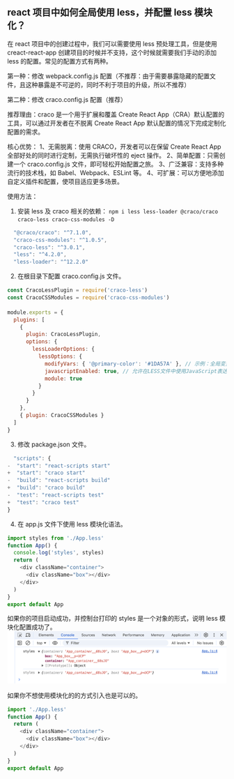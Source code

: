 ## react 项目中如何全局使用 less，并配置 less 模块化？

在 react 项目中的创建过程中，我们可以需要使用 less 预处理工具，但是使用 creact-react-app 创建项目的时候并不支持，这个时候就需要我们手动的添加 less 的配置。常见的配置方式有两种。

第一种：修改 webpack.config.js 配置（不推荐：由于需要暴露隐藏的配置文件，且这种暴露是不可逆的，同时不利于项目的升级，所以不推荐）

第二种：修改 craco.config.js 配置（推荐）

推荐理由：craco 是一个用于扩展和覆盖 Create React App（CRA）默认配置的工具，可以通过开发者在不脱离 Create React App 默认配置的情况下完成定制化配置的需求。

核心优势：
1、无需脱离：使用 CRACO，开发者可以在保留 Create React App 全部好处的同时进行定制，无需执行破坏性的 eject 操作。
2、简单配置：只需创建一个 craco.config.js 文件，即可轻松开始配置之旅。
3、广泛兼容：支持多种流行的技术栈，如 Babel、Webpack、ESLint 等。
4、可扩展：可以方便地添加自定义插件和配置，使项目适应更多场景。

使用方法：

1. 安装 less 及 craco 相关的依赖： `npm i less less-loader @craco/craco craco-less craco-css-modules -D`

```js
  "@craco/craco": "^7.1.0",
  "craco-css-modules": "^1.0.5",
  "craco-less": "^3.0.1",
  "less": "^4.2.0",
  "less-loader": "^12.2.0"
```

2. 在根目录下配置 craco.config.js 文件。

```js
const CracoLessPlugin = require('craco-less')
const CracoCSSModules = require('craco-css-modules')

module.exports = {
  plugins: [
    {
      plugin: CracoLessPlugin,
      options: {
        lessLoaderOptions: {
          lessOptions: {
            modifyVars: { '@primary-color': '#1DA57A' }, // 示例：全局变量
            javascriptEnabled: true, // 允许在LESS文件中使用JavaScript表达式
            module: true
          }
        }
      }
    },
    { plugin: CracoCSSModules }
  ]
}
```

3. 修改 package.json 文件。

```js
  "scripts": {
-  "start": "react-scripts start"
+  "start": "craco start"
-  "build": "react-scripts build"
+  "build": "craco build"
-  "test": "react-scripts test"
+  "test": "craco test"
}
```

4. 在 app.js 文件下使用 less 模块化语法。

```js
import styles from './App.less'
function App() {
  console.log('styles', styles)
  return (
    <div className="container">
      <div className="box"></div>
    </div>
  )
}
export default App
```

如果你的项目启动成功，并控制台打印的 styles 是一个对象的形式，说明 less 模块化配置成功了。
![alt text](image-less.png)

如果你不想使用模块化的的方式引入也是可以的。

```js
import './App.less'
function App() {
  return (
    <div className="container">
      <div className="box"></div>
    </div>
  )
}
export default App
```
